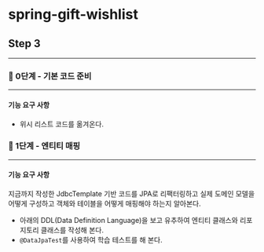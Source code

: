 # spring-gift-wishlist
## Step 3
***
### 🚀 0단계 - 기본 코드 준비
***
#### 기능 요구 사항
* 위시 리스트 코드를 옮겨온다.
### 🚀 1단계 - 엔티티 매핑
***
#### 기능 요구 사항
지금까지 작성한 JdbcTemplate 기반 코드를 JPA로 리팩터링하고 실제 도메인 모델을 어떻게 구성하고 객체와 테이블을 어떻게 매핑해야 하는지 알아본다.

* 아래의 DDL(Data Definition Language)을 보고 유추하여 엔티티 클래스와 리포지토리 클래스를 작성해 본다.
* `@DataJpaTest`를 사용하여 학습 테스트를 해 본다.